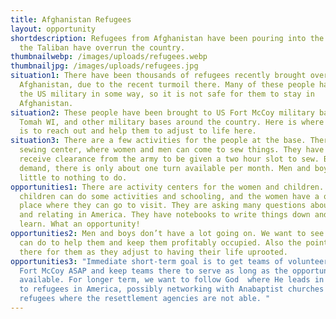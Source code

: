 ```yaml
---
title: Afghanistan Refugees
layout: opportunity
shortdescription: Refugees from Afghanistan have been pouring into the USA since
  the Taliban have overrun the country.
thumbnailwebp: /images/uploads/refugees.webp
thumbnailjpg: /images/uploads/refugees.jpg
situation1: There have been thousands of refugees recently brought over from
  Afghanistan, due to the recent turmoil there. Many of these people have helped
  the US military in some way, so it is not safe for them to stay in
  Afghanistan.
situation2: These people have been brought to US Fort McCoy military base near
  Tomah WI, and other military bases around the country. Here is where our goal
  is to reach out and help them to adjust to life here.
situation3: There are a few activities for the people at the base. There is a
  sewing center, where women and men can come to sew things. They have to
  receive clearance from the army to be given a two hour slot to sew. Because of
  demand, there is only about one turn available per month. Men and boys have
  little to nothing to do.
opportunities1: There are activity centers for the women and children. The
  children can do some activities and schooling, and the women have a quiet
  place where they can go to visit. They are asking many questions about living
  and relating in America. They have notebooks to write things down and want to
  learn. What an opportunity!
opportunities2: Men and boys don’t have a lot going on. We want to see what we
  can do to help them and keep them profitably occupied. Also the point is to be
  there for them as they adjust to having their life uprooted.
opportunities3: "Immediate short-term goal is to get teams of volunteers into
  Fort McCoy ASAP and keep teams there to serve as long as the opportunity is
  available. For longer term, we want to follow God  where He leads in relating
  to refugees in America, possibly networking with Anabaptist churches to help
  refugees where the resettlement agencies are not able. "
---
```

